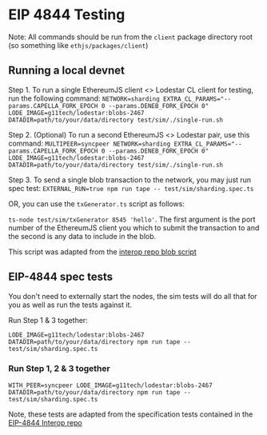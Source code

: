 # EIP 4844 Testing

Note: All commands should be run from the `client` package directory root (so something like `ethjs/packages/client`)

## Running a local devnet

Step 1. To run a single EthereumJS client <> Lodestar CL client for testing, run the following command:
`NETWORK=sharding EXTRA_CL_PARAMS="--params.CAPELLA_FORK_EPOCH 0 --params.DENEB_FORK_EPOCH 0" LODE_IMAGE=g11tech/lodestar:blobs-2467 DATADIR=path/to/your/data/directory test/sim/./single-run.sh`

Step 2. (Optional) To run a second EthereumJS <> Lodestar pair, use this command:
`MULTIPEER=syncpeer NETWORK=sharding EXTRA_CL_PARAMS="--params.CAPELLA_FORK_EPOCH 0 --params.DENEB_FORK_EPOCH 0" LODE_IMAGE=g11tech/lodestar:blobs-2467 DATADIR=path/to/your/data/directory test/sim/./single-run.sh`

Step 3. To send a single blob transaction to the network, you may just run spec test:
`EXTERNAL_RUN=true npm run tape -- test/sim/sharding.spec.ts`

OR, you can use the `txGenerator.ts` script as follows:

`ts-node test/sim/txGenerator 8545 'hello'`. The first argument is the port number of the EthereumJS client you which to submit the transaction to and the second is any data to include in the blob.

This script was adapted from the [interop repo blob script](https://github.com/Inphi/eip4844-interop/blob/master/blob_tx_generator/blob.js)

## EIP-4844 spec tests

You don't need to externally start the nodes, the sim tests will do all that for you as well as run the tests against it.

Run Step 1 & 3 together:

`LODE_IMAGE=g11tech/lodestar:blobs-2467 DATADIR=path/to/your/data/directory npm run tape -- test/sim/sharding.spec.ts`

### Run Step 1, 2 & 3 together

`WITH_PEER=syncpeer LODE_IMAGE=g11tech/lodestar:blobs-2467 DATADIR=path/to/your/data/directory npm run tape -- test/sim/sharding.spec.ts`

Note, these tests are adapted from the specification tests contained in the [EIP-4844 Interop repo](https://github.com/Inphi/eip4844-interop)
